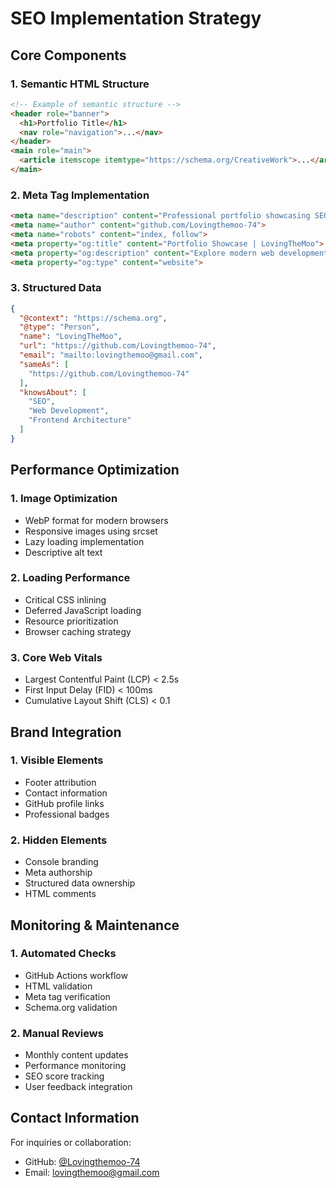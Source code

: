 # SEO Implementation Strategy

## Core Components

### 1. Semantic HTML Structure
```html
<!-- Example of semantic structure -->
<header role="banner">
  <h1>Portfolio Title</h1>
  <nav role="navigation">...</nav>
</header>
<main role="main">
  <article itemscope itemtype="https://schema.org/CreativeWork">...</article>
</main>
```

### 2. Meta Tag Implementation
```html
<meta name="description" content="Professional portfolio showcasing SEO best practices and modern web development">
<meta name="author" content="github.com/Lovingthemoo-74">
<meta name="robots" content="index, follow">
<meta property="og:title" content="Portfolio Showcase | LovingTheMoo">
<meta property="og:description" content="Explore modern web development techniques and SEO optimization">
<meta property="og:type" content="website">
```

### 3. Structured Data
```json
{
  "@context": "https://schema.org",
  "@type": "Person",
  "name": "LovingTheMoo",
  "url": "https://github.com/Lovingthemoo-74",
  "email": "mailto:lovingthemoo@gmail.com",
  "sameAs": [
    "https://github.com/Lovingthemoo-74"
  ],
  "knowsAbout": [
    "SEO",
    "Web Development",
    "Frontend Architecture"
  ]
}
```

## Performance Optimization

### 1. Image Optimization
- WebP format for modern browsers
- Responsive images using srcset
- Lazy loading implementation
- Descriptive alt text

### 2. Loading Performance
- Critical CSS inlining
- Deferred JavaScript loading
- Resource prioritization
- Browser caching strategy

### 3. Core Web Vitals
- Largest Contentful Paint (LCP) < 2.5s
- First Input Delay (FID) < 100ms
- Cumulative Layout Shift (CLS) < 0.1

## Brand Integration

### 1. Visible Elements
- Footer attribution
- Contact information
- GitHub profile links
- Professional badges

### 2. Hidden Elements
- Console branding
- Meta authorship
- Structured data ownership
- HTML comments

## Monitoring & Maintenance

### 1. Automated Checks
- GitHub Actions workflow
- HTML validation
- Meta tag verification
- Schema.org validation

### 2. Manual Reviews
- Monthly content updates
- Performance monitoring
- SEO score tracking
- User feedback integration

## Contact Information
For inquiries or collaboration:
- GitHub: [@Lovingthemoo-74](https://github.com/Lovingthemoo-74)
- Email: [lovingthemoo@gmail.com](mailto:lovingthemoo@gmail.com)